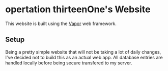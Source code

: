 # opertation thirteenOne's Website
This website is built using the [Vapor](https://github.com/vapor) web framework.

## Setup
Being a pretty simple website that will not be taking a lot of daily changes, I've decided not to build this as an actual web app. All database entries are handled locally before being secure transfered to my server.
